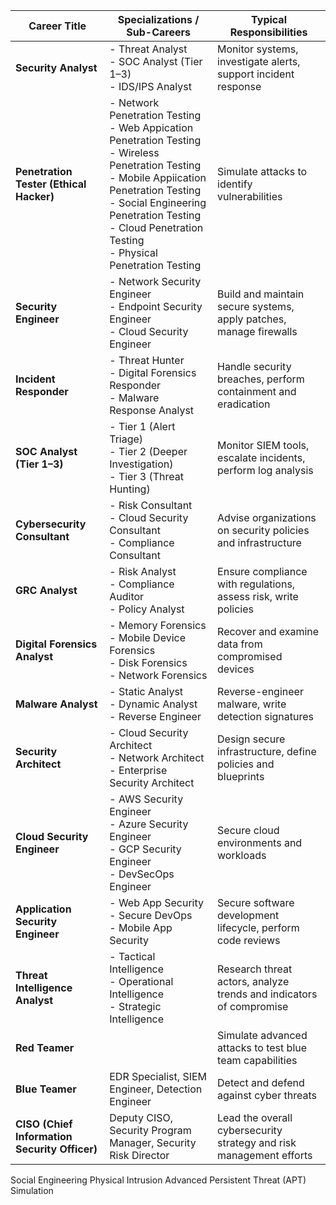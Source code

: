
| **Career Title**                              | **Specializations / Sub-Careers**                                                                                                                                                                                                                                | **Typical Responsibilities**                                        |
| --------------------------------------------- | ---------------------------------------------------------------------------------------------------------------------------------------------------------------------------------------------------------------------------------------------------------------- | ------------------------------------------------------------------- |
| **Security Analyst**                          | - Threat Analyst<br>- SOC Analyst (Tier 1–3)<br>- IDS/IPS Analyst                                                                                                                                                                                                | Monitor systems, investigate alerts, support incident response      |
| **Penetration Tester (Ethical Hacker)**       | - Network Penetration Testing<br>- Web Appication Penetration Testing<br>- Wireless Penetration Testing<br>- Mobile Appiication Penetration Testing<br>- Social Engineering Penetration Testing<br>- Cloud Penetration Testing<br>- Physical Penetration Testing | Simulate attacks to identify vulnerabilities                        |
| **Security Engineer**                         | - Network Security Engineer<br>- Endpoint Security Engineer<br>- Cloud Security Engineer                                                                                                                                                                         | Build and maintain secure systems, apply patches, manage firewalls  |
| **Incident Responder**                        | - Threat Hunter<br>- Digital Forensics Responder<br>- Malware Response Analyst                                                                                                                                                                                   | Handle security breaches, perform containment and eradication       |
| **SOC Analyst (Tier 1–3)**                    | - Tier 1 (Alert Triage)<br>- Tier 2 (Deeper Investigation)<br>- Tier 3 (Threat Hunting)                                                                                                                                                                          | Monitor SIEM tools, escalate incidents, perform log analysis        |
| **Cybersecurity Consultant**                  | - Risk Consultant<br>- Cloud Security Consultant<br>- Compliance Consultant                                                                                                                                                                                      | Advise organizations on security policies and infrastructure        |
| **GRC Analyst**                               | - Risk Analyst<br>- Compliance Auditor<br>- Policy Analyst                                                                                                                                                                                                       | Ensure compliance with regulations, assess risk, write policies     |
| **Digital Forensics Analyst**                 | - Memory Forensics<br>- Mobile Device Forensics<br>- Disk Forensics<br>- Network Forensics                                                                                                                                                                       | Recover and examine data from compromised devices                   |
| **Malware Analyst**                           | - Static Analyst<br>- Dynamic Analyst<br>- Reverse Engineer                                                                                                                                                                                                      | Reverse-engineer malware, write detection signatures                |
| **Security Architect**                        | - Cloud Security Architect<br>- Network Architect<br>- Enterprise Security Architect                                                                                                                                                                             | Design secure infrastructure, define policies and blueprints        |
| **Cloud Security Engineer**                   | - AWS Security Engineer<br>- Azure Security Engineer<br>- GCP Security Engineer<br>- DevSecOps Engineer                                                                                                                                                          | Secure cloud environments and workloads                             |
| **Application Security Engineer**             | - Web App Security<br>- Secure DevOps<br>- Mobile App Security                                                                                                                                                                                                   | Secure software development lifecycle, perform code reviews         |
| **Threat Intelligence Analyst**               | - Tactical Intelligence<br>- Operational Intelligence<br>- Strategic Intelligence                                                                                                                                                                                | Research threat actors, analyze trends and indicators of compromise |
| **Red Teamer**                                |                                                                                                                                                                                                                                                                  | Simulate advanced attacks to test blue team capabilities            |
| **Blue Teamer**                               | EDR Specialist, SIEM Engineer, Detection Engineer                                                                                                                                                                                                                | Detect and defend against cyber threats                             |
| **CISO (Chief Information Security Officer)** | Deputy CISO, Security Program Manager, Security Risk Director                                                                                                                                                                                                    | Lead the overall cybersecurity strategy and risk management efforts |

Social Engineering
Physical Intrusion
Advanced Persistent Threat (APT) Simulation